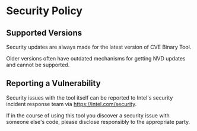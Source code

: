 # Security Policy

## Supported Versions

Security updates are always made for the latest version of CVE Binary Tool.  

Older versions often have outdated mechanisms for getting NVD updates and cannot be supported.

## Reporting a Vulnerability

Security issues with the tool itself can be reported to Intel's security incident response team via https://intel.com/security.

If in the course of using this tool you discover a security issue with someone else's code, please disclose responsibly to the appropriate party.
